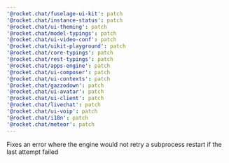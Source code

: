 ```yaml
---
'@rocket.chat/fuselage-ui-kit': patch
'@rocket.chat/instance-status': patch
'@rocket.chat/ui-theming': patch
'@rocket.chat/model-typings': patch
'@rocket.chat/ui-video-conf': patch
'@rocket.chat/uikit-playground': patch
'@rocket.chat/core-typings': patch
'@rocket.chat/rest-typings': patch
'@rocket.chat/apps-engine': patch
'@rocket.chat/ui-composer': patch
'@rocket.chat/ui-contexts': patch
'@rocket.chat/gazzodown': patch
'@rocket.chat/ui-avatar': patch
'@rocket.chat/ui-client': patch
'@rocket.chat/livechat': patch
'@rocket.chat/ui-voip': patch
'@rocket.chat/i18n': patch
'@rocket.chat/meteor': patch
---
```


Fixes an error where the engine would not retry a subprocess restart if the last attempt failed
